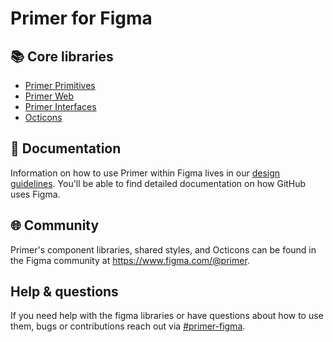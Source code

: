 # Primer for Figma

## 📚 Core libraries
- [Primer Primitives](https://www.figma.com/file/B5XPE8IwGPIZDAvN7jqWqx/?node-id=9%3A2)
-  [Primer Web](https://www.figma.com/file/GCvY3Qv8czRgZgvl1dG6lp/Primer-Web?node-id=136%3A1805&viewport=77%2C-235%2C0.5)
- [Primer Interfaces](https://www.figma.com/file/Y2xJLFBrU7yyiDLlEkQXcF/Primer-Interfaces?node-id=0%3A1&viewport=663%2C490%2C0.6640625)
- [Octicons](https://www.figma.com/file/1ljgTFkT5NKNRfq5hw07JQ/Octicons?node-id=0%3A1&viewport=664%2C488%2C1)

## 📖 Documentation
Information on how to use Primer within Figma lives in our [design guidelines](https://primer.style/design/tools/figma). You'll be able to find detailed documentation on how GitHub uses Figma.

## 🌐 Community

Primer's component libraries, shared styles, and Octicons can be found in the Figma community at https://www.figma.com/@primer.

## Help & questions
If you need help with the figma libraries or have questions about how to use them, bugs or contributions reach out via [#primer-figma](https://github.slack.com/archives/C049REXSRBQ).
